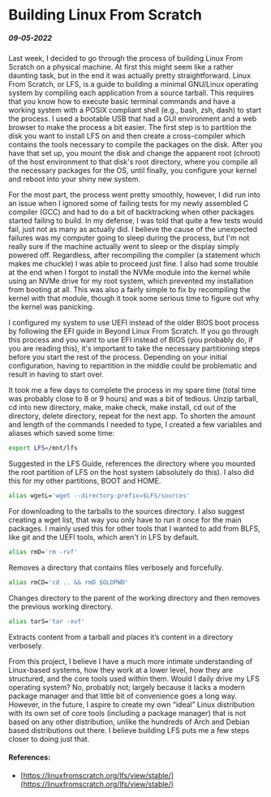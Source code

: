 # Building Linux From Scratch
##### 09-05-2022

Last week, I decided to go through the process of building Linux From Scratch on a physical machine. At first this might seem like a rather daunting task, but in the end it was actually pretty straightforward. Linux From Scratch, or LFS, is a guide to building a minimal GNU/Linux operating system by compiling each application from a source tarball. This requires that you know how to execute basic terminal commands and have a working system with a POSIX compliant shell (e.g., bash, zsh, dash) to start the process. I used a bootable USB that had a GUI environment and a web browser to make the process a bit easier. The first step is to partition the disk you want to install LFS on and then create a cross-compiler which contains the tools necessary to compile the packages on the disk. After you have that set up, you mount the disk and change the apparent root (chroot) of the host environment to that disk's root directory, where you compile all the necessary packages for the OS, until finally, you configure your kernel and reboot into your shiny new system.

For the most part, the process went pretty smoothly, however, I did run into an issue when I ignored some of failing tests for my newly assembled C compiler (GCC) and had to do a bit of backtracking when other packages started failing to build. In my defense, I was told that quite a few tests would fail, just not as many as actually did. I believe the cause of the unexpected failures was my computer going to sleep during the process, but I'm not really sure if the machine actually went to sleep or the display simply powered off. Regardless, after recompiling the compiler (a statement which makes me chuckle) I was able to proceed just fine. I also had some trouble at the end when I forgot to install the NVMe module into the kernel while using an NVMe drive for my root system, which prevented my installation from booting at all. This was also a fairly simple to fix by recompiling the kernel with that module, though it took some serious time to figure out why the kernel was panicking.

I configured my system to use UEFI instead of the older BIOS boot process by following the EFI guide in Beyond Linux From Scratch. If you go through this process and you want to use EFI instead of BIOS (you probably do, if you are reading this), it's important to take the necessary partitioning steps before you start the rest of the process. Depending on your initial configuration, having to repartition in the middle could be problematic and result in having to start over.

It took me a few days to complete the process in my spare time (total time was probably close to 8 or 9 hours) and was a bit of tedious. Unzip tarball, cd into new directory, make, make check, make install, cd out of the directory, delete directory, repeat for the next app. To shorten the amount and length of the commands I needed to type, I created a few variables and aliases which saved some time:

```bash
export LFS=/mnt/lfs
```
Suggested in the LFS Guide, references the directory where you mounted the root partition of LFS on the host system (absolutely do this). I also did this for my other partitions, BOOT and HOME.

```bash
alias wgetL='wget --directory-prefix=$LFS/sources' 
```
For downloading to the tarballs to the sources directory. I also suggest creating a wget list, that way you only have to run it once for the main packages. I mainly used this for other tools that I wanted to add from BLFS, like git and the UEFI tools, which aren't in LFS by default.

```bash
alias rmD='rm -rvf'
```
Removes a directory that contains files verbosely and forcefully.

```bash
alias rmCD='cd .. && rmD $OLDPWD'
```
Changes directory to the parent of the working directory and then removes the previous working directory.

```bash
alias tarS='tar -xvf'
```
Extracts content from a tarball and places it’s content in a directory verbosely.

From this project, I believe I have a much more intimate understanding of Linux-based systems, how they work at a lower level, how they are structured, and the core tools used within them. Would I daily drive my LFS operating system? No, probably not; largely because it lacks a modern package manager and that little bit of convenience goes a long way. However, in the future, I aspire to create my own “ideal” Linux distribution with its own set of core tools (including a package manager) that is not based on any other distribution, unlike the hundreds of Arch and Debian based distributions out there. I believe building LFS puts me a few steps closer to doing just that.

#### References:
- [https://linuxfromscratch.org/lfs/view/stable/](https://linuxfromscratch.org/lfs/view/stable/)